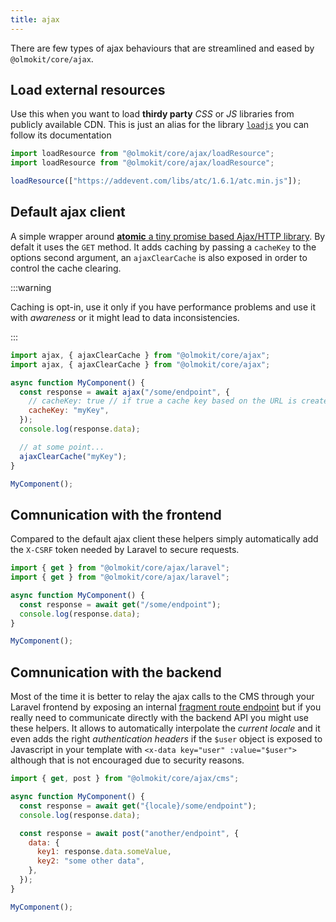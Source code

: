 ```yaml
---
title: ajax
---
```


There are few types of ajax behaviours that are streamlined and eased by `@olmokit/core/ajax`.

## Load external resources

Use this when you want to load **thirdy party** _CSS_ or _JS_ libraries from publicly available CDN. This is just an alias for the library [`loadjs`](https://github.com/muicss/loadjs) you can follow its documentation

```js
import loadResource from "@olmokit/core/ajax/loadResource";
import loadResource from "@olmokit/core/ajax/loadResource";

loadResource(["https://addevent.com/libs/atc/1.6.1/atc.min.js"]);
```

## Default ajax client

A simple wrapper around [**atomic** a tiny promise based Ajax/HTTP library](https://github.com/cferdinandi/atomic). By defalt it uses the `GET` method. It adds caching by passing a `cacheKey` to the options second argument, an `ajaxClearCache` is also exposed in order to control the cache clearing.

:::warning

Caching is opt-in, use it only if you have performance problems and use it with _awareness_ or it might lead to data inconsistencies.

:::

```js
import ajax, { ajaxClearCache } from "@olmokit/core/ajax";
import ajax, { ajaxClearCache } from "@olmokit/core/ajax";

async function MyComponent() {
  const response = await ajax("/some/endpoint", {
    // cacheKey: true // if true a cache key based on the URL is created
    cacheKey: "myKey",
  });
  console.log(response.data);

  // at some point...
  ajaxClearCache("myKey");
}

MyComponent();
```

## Comnunication with the frontend

Compared to the default ajax client these helpers simply automatically add the `X-CSRF` token needed by Laravel to secure requests.

```js
import { get } from "@olmokit/core/ajax/laravel";
import { get } from "@olmokit/core/ajax/laravel";

async function MyComponent() {
  const response = await get("/some/endpoint");
  console.log(response.data);
}

MyComponent();
```

## Comnunication with the backend

Most of the time it is better to relay the ajax calls to the CMS through your Laravel frontend by exposing an internal [fragment route endpoint](../guides/async-behaviours.md) but if you really need to communicate directly with the backend API you might use these helpers. It allows to automatically interpolate the _current locale_ and it even adds the right _authentication headers_ if the `$user` object is exposed to Javascript in your template with `<x-data key="user" :value="$user">` although that is not encouraged due to security reasons.

```js
import { get, post } from "@olmokit/core/ajax/cms";

async function MyComponent() {
  const response = await get("{locale}/some/endpoint");
  console.log(response.data);

  const response = await post("another/endpoint", {
    data: {
      key1: response.data.someValue,
      key2: "some other data",
    },
  });
}

MyComponent();
```
